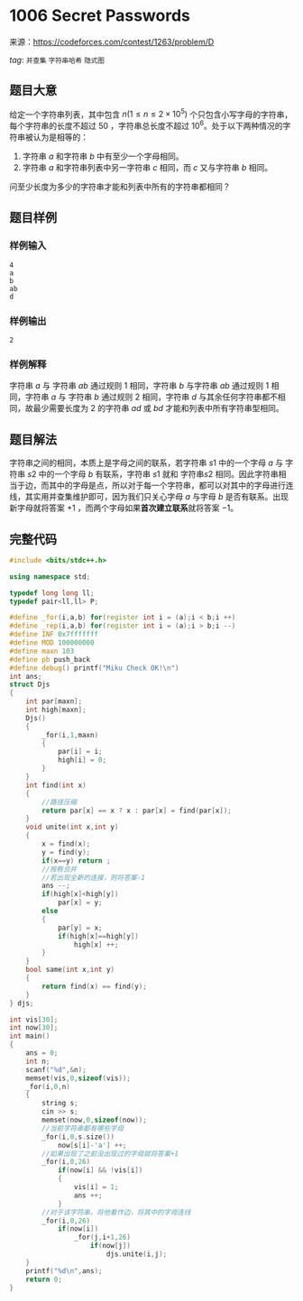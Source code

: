 # 1006 Secret Passwords

来源：https://codeforces.com/contest/1263/problem/D

$tag:$ `并查集` `字符串哈希`  `隐式图`

## 题目大意

给定一个字符串列表，其中包含 $n (1≤n≤2×10^5)$ 个只包含小写字母的字符串，每个字符串的长度不超过 $50$ ，字符串总长度不超过 $10^6$。处于以下两种情况的字符串被认为是相等的：

1. 字符串 $a$ 和字符串  $b$ 中有至少一个字母相同。
2. 字符串 $a$ 和字符串列表中另一字符串 $c$ 相同，而 $c$ 又与字符串 $b$ 相同。

问至少长度为多少的字符串才能和列表中所有的字符串都相同？



## 题目样例

### 样例输入

```
4
a
b
ab
d
```

### 样例输出

```
2
```

### 样例解释

字符串 $a$ 与 字符串 $ab$ 通过规则 $1$ 相同，字符串 $b$ 与字符串 $ab$ 通过规则 $1$ 相同，字符串 $a$ 与 字符串  $b$ 通过规则 $2$ 相同，字符串 $d$ 与其余任何字符串都不相同，故最少需要长度为 $2$ 的字符串 $ad$ 或 $bd$ 才能和列表中所有字符串型相同。



## 题目解法

字符串之间的相同，本质上是字母之间的联系，若字符串 $s1$ 中的一个字母 $a$ 与 字符串 $s2$ 中的一个字母 $b$ 有联系，字符串 $s1$ 就和 字符串$s2$ 相同。因此字符串相当于边，而其中的字母是点，所以对于每一个字符串，都可以对其中的字母进行连线，其实用并查集维护即可，因为我们只关心字母 $a$ 与字母 $b$ 是否有联系。出现新字母就将答案 $+1$ ，而两个字母如果**首次建立联系**就将答案 $-1$。



## 完整代码

```c++
#include <bits/stdc++.h>

using namespace std;

typedef long long ll;
typedef pair<ll,ll> P;

#define _for(i,a,b) for(register int i = (a);i < b;i ++)
#define _rep(i,a,b) for(register int i = (a);i > b;i --)
#define INF 0x7fffffff
#define MOD 100000000
#define maxn 103
#define pb push_back
#define debug() printf("Miku Check OK!\n")
int ans;
struct Djs
{
	int par[maxn];
	int high[maxn];
	Djs()
	{
		_for(i,1,maxn)
		{
			par[i] = i;
			high[i] = 0;
		}
	}
	int find(int x)
	{
		//路径压缩
		return par[x] == x ? x : par[x] = find(par[x]);
	}
	void unite(int x,int y)
	{
		x = find(x);
		y = find(y);
		if(x==y) return ;
		//按秩合并
		//若出现全新的连接，则将答案-1 
		ans --;
		if(high[x]<high[y])
			par[x] = y;
		else
		{
			par[y] = x;
			if(high[x]==high[y])
				high[x] ++;
		}
	}
	bool same(int x,int y)
	{
		return find(x) == find(y);
	}
} djs;

int vis[30];
int now[30];
int main()
{
	ans = 0;
	int n;
	scanf("%d",&n);
	memset(vis,0,sizeof(vis));
	_for(i,0,n)
	{
		string s;
		cin >> s;
		memset(now,0,sizeof(now));
		//当前字符串都有哪些字母 
		_for(i,0,s.size())
			now[s[i]-'a'] ++;
		//如果出现了之前没出现过的字母就将答案+1 
		_for(i,0,26)
			if(now[i] && !vis[i])
			{
				vis[i] = 1;
				ans ++;
			}
		//对于该字符串，将他看作边，将其中的字母连线 
		_for(i,0,26)
			if(now[i])
				_for(j,i+1,26)
					if(now[j])
						djs.unite(i,j);
	}
	printf("%d\n",ans);
	return 0;
}
```

